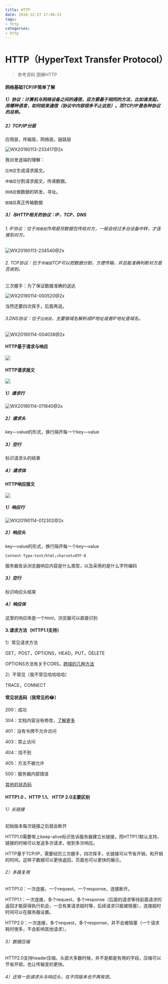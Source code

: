 ```yaml
---
title: HTTP
date: 2018-12-27 17:48:31
tags: 
- http
categories: 
- http
---
```


# HTTP（HyperText Transfer Protocol）

> 参考资料		图解HTTP

#### 网络基础TCP/IP简单了解

##### 1）协议：计算机与网络设备之间的通信，双方要基于相同的方法，比如谁发起，用哪种语言，如何结束通信（协议中内容很多不止这些）。而TCP/IP是各种协议的总称。



##### 2）TCP/IP分层

应用层，传输层，网络层，链路层

![WX20190113-233417@2x](http://114.55.30.96/WX20190113-233417@2x.png)

我对发送端的理解：

`应用层`生成请求报文。

`传输层`分割请求报文，传递数据。

`网络层`做数据的转发，寻址。

`链路层`真正传输数据



##### 3）与HTTP相关的协议：IP、TCP、DNS

###### 1. IP协议：位于`网络层`作用是将数据包传给对方，一般会经过多台设备中转，才连接到对方。

![WX20190113-234540@2x](http://114.55.30.96/WX20190113-234540@2x.png)





###### 2. TCP协议：位于`传输层`TCP可以把数据分割，方便传输，并且能准确判断对方是否收到。

三次握手：为了保证数据准确的送达

![WX20190114-000520@2x](http://114.55.30.96/WX20190114-000520@2x.png)



当然还要四次挥手，后面再说。



###### 3.DNS协议：位于`应用层`，主要做域名解析成IP地址或者IP地址查域名。

![WX20190114-004038@2x](http://114.55.30.96/WX20190114-004038@2x.png)

#### HTTP基于请求与响应

![](http://114.55.30.96/WX20181227-191704@2x.png)



#### HTTP请求报文

![](http://114.55.30.96/8BB78A283B1A235F90EA35F889E20097.png)



##### 1）请求行

![WX20190114-011840@2x](http://114.55.30.96/WX20190114-011840@2x.png)



##### 2）请求头

key—value的形式，换行隔开每一个key—value



##### 3）空行

标识请求头的结束



##### 4）请求体





#### HTTP响应报文

![](http://114.55.30.96/5B4009A4A14D20AF74997DEDE2F1A0EA.png)



##### 1）响应行

![WX20190114-012302@2x](http://114.55.30.96/WX20190114-012302@2x.png)



##### 2）响应头

key—value的形式，换行隔开每一个key—value

```
Content-Type:text/html;charset=UTF-8
```

服务器告诉浏览器响应内容是什么类型，以及采用的是什么字符编码



##### 3）空行

标识响应头结束



##### 4）响应体

这里的响应体是一个html，浏览器可以直接识别



#### 3.请求方法（HTTP1.1支持）

1）常见请求方法

GET，POST，OPTIONS，HEAD，PUT，DELETE

OPTIONS方法有关于CORS，[跨域的几种方法](https://qinhanwen.github.io/2018/11/27/%E8%B7%A8%E5%9F%9F%E7%9A%84%E5%87%A0%E7%A7%8D%E6%96%B9%E5%BC%8F/)



2）不常见（我不常见哈哈哈哈）

TRACE，CONNECT



#### 常见状态码（我常见的😂）

200：成功

304：文档内容没有修改，[了解更多](https://qinhanwen.github.io/2018/11/26/%E6%B5%8F%E8%A7%88%E5%99%A8%E7%BC%93%E5%AD%98%E6%9C%BA%E5%88%B6/)

401：没有令牌不允许访问

403：禁止访问

404：找不到

405：方法不被允许

500：服务器内部错误

[其他的状态码](https://blog.csdn.net/qq_31796711/article/details/78924366)



#### HTTP1.0 、HTTP 1.1、 HTTP 2.0主要区别

###### 1）长链接

初始版本每次链接之后就会断开

HTTP1.0需要带上keep-alive标识告诉服务器建立长链接，而HTTP1.1默认支持，链接的时候可以发送多次请求，收到多次响应。

HTTP基于TCP/IP，需要经历三次握手，四次挥手，长链接可以节省开销，和开销的时间。这样子数据可以更快返回，页面也可以更快的展示。



###### 2）多路复用

HTTP1.0：一次连接，一个request，一个response，连接断开。

HTTP1.1：一次连接，多个request，多个response（后面的请求等待前面请求的返回才能获得执行机会，一旦有某请求超时等，后续请求只能被阻塞），连接超时时间可以在服务器设置。

HTTP2.0：一次连接，多个request，多个response，并不会被阻塞（一个请求耗时很多，不会影响其他请求）。



###### 3）数据压缩

HTTP2.0支持header压缩，头部大多数时候，并不是都是有用的字段，压缩可以节省开销，也让传输变的更快。



###### 4）还有一些请求头与响应头，在不同版本也不再有效。




